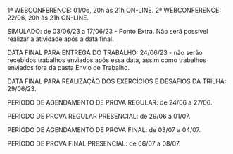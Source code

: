 1ª WEBCONFERENCE: 01/06, 20h às 21h ON-LINE.
2ª WEBCONFERENCE: 22/06, 20h às 21h ON-LINE.

SIMULADO: de 03/06/23 a 17/06/23 - Ponto Extra. Não será possível realizar a atividade após a data final.

DATA FINAL PARA ENTREGA DO TRABALHO: 24/06/23 - não serão recebidos trabalhos enviados após essa data, assim como trabalhos enviados fora da pasta Envio de Trabalho.

DATA FINAL PARA REALIZAÇÃO DOS EXERCÍCIOS E DESAFIOS DA TRILHA: 29/06/23.

PERÍODO DE AGENDAMENTO DE PROVA REGULAR: de 24/06 a 27/06.

PERÍODO DE PROVA REGULAR PRESENCIAL: de 29/06 a 01/07.

PERÍODO DE AGENDAMENTO DE PROVA FINAL: de 03/07 a 04/07.

PERÍODO DE PROVA FINAL PRESENCIAL: de 06/07 a 08/07.
